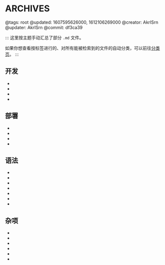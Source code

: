 # ARCHIVES

@tags: root
@updated: 1607595626000, 1612106269000
@creator: AkrISrn
@updater: AkrISrn
@commit: df3ca39

:::
这里按主题手动汇总了部分 `.md` 文件。

如果你想查看按标签进行的、对所有能被检索到的文件的自动分类，可以前往[分类页](/categories.md "#")。
:::

## 开发

- [](/docs/compile.md "#")
- [](/docs/dependencies.md "#")
- [](/docs/some-problems.md "#")
- [](/docs/roadmap.md "#")

## 部署

- [](/docs/config.md "#")
- [](/docs/deploy.md "#")
- [](/docs/browser-cache.md "#")
- [](/docs/cdn.md "#")

## 语法

- [](/docs/markdown-link-ext.md "#")
- [](/docs/details.md "#")
- [](/docs/fold-heading.md "#")
- [](/docs/inline-script.md "#")
- [](/docs/toc.md "#")
- [](/docs/list.md "#")
- [](/docs/flags.md "#")

## 杂项

- [](/docs/performance.md "#")
- [](/docs/typography.md "#")
- [](/docs/unicode.md "#")
- [](/docs/emoji.md "#")
- [](/docs/gadget.md "#")
- [](/docs/backlinks.md "#")
